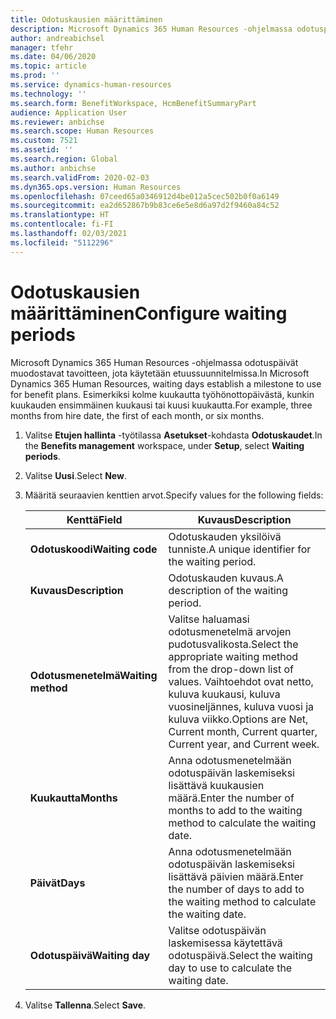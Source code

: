 ```yaml
---
title: Odotuskausien määrittäminen
description: Microsoft Dynamics 365 Human Resources -ohjelmassa odotuspäivät muodostavat tavoitteen, jota käytetään etuussuunnitelmissa.
author: andreabichsel
manager: tfehr
ms.date: 04/06/2020
ms.topic: article
ms.prod: ''
ms.service: dynamics-human-resources
ms.technology: ''
ms.search.form: BenefitWorkspace, HcmBenefitSummaryPart
audience: Application User
ms.reviewer: anbichse
ms.search.scope: Human Resources
ms.custom: 7521
ms.assetid: ''
ms.search.region: Global
ms.author: anbichse
ms.search.validFrom: 2020-02-03
ms.dyn365.ops.version: Human Resources
ms.openlocfilehash: 07ceed65a0346912d4be012a5cec502b0f0a6149
ms.sourcegitcommit: ea2d652867b9b83ce6e5e8d6a97d2f9460a84c52
ms.translationtype: HT
ms.contentlocale: fi-FI
ms.lasthandoff: 02/03/2021
ms.locfileid: "5112296"
---
```

# <a name="configure-waiting-periods"></a><span data-ttu-id="5c62c-103">Odotuskausien määrittäminen</span><span class="sxs-lookup"><span data-stu-id="5c62c-103">Configure waiting periods</span></span>

<span data-ttu-id="5c62c-104">Microsoft Dynamics 365 Human Resources -ohjelmassa odotuspäivät muodostavat tavoitteen, jota käytetään etuussuunnitelmissa.</span><span class="sxs-lookup"><span data-stu-id="5c62c-104">In Microsoft Dynamics 365 Human Resources, waiting days establish a milestone to use for benefit plans.</span></span> <span data-ttu-id="5c62c-105">Esimerkiksi kolme kuukautta työhönottopäivästä, kunkin kuukauden ensimmäinen kuukausi tai kuusi kuukautta.</span><span class="sxs-lookup"><span data-stu-id="5c62c-105">For example, three months from hire date, the first of each month, or six months.</span></span>   

1. <span data-ttu-id="5c62c-106">Valitse **Etujen hallinta** -työtilassa **Asetukset**-kohdasta **Odotuskaudet**.</span><span class="sxs-lookup"><span data-stu-id="5c62c-106">In the **Benefits management** workspace, under **Setup**, select **Waiting periods**.</span></span>

2. <span data-ttu-id="5c62c-107">Valitse **Uusi**.</span><span class="sxs-lookup"><span data-stu-id="5c62c-107">Select **New**.</span></span>

3. <span data-ttu-id="5c62c-108">Määritä seuraavien kenttien arvot.</span><span class="sxs-lookup"><span data-stu-id="5c62c-108">Specify values for the following fields:</span></span>

   | <span data-ttu-id="5c62c-109">Kenttä</span><span class="sxs-lookup"><span data-stu-id="5c62c-109">Field</span></span> | <span data-ttu-id="5c62c-110">Kuvaus</span><span class="sxs-lookup"><span data-stu-id="5c62c-110">Description</span></span> |
   | --- | --- |
   | <span data-ttu-id="5c62c-111">**Odotuskoodi**</span><span class="sxs-lookup"><span data-stu-id="5c62c-111">**Waiting code**</span></span> | <span data-ttu-id="5c62c-112">Odotuskauden yksilöivä tunniste.</span><span class="sxs-lookup"><span data-stu-id="5c62c-112">A unique identifier for the waiting period.</span></span> |
   | <span data-ttu-id="5c62c-113">**Kuvaus**</span><span class="sxs-lookup"><span data-stu-id="5c62c-113">**Description**</span></span> | <span data-ttu-id="5c62c-114">Odotuskauden kuvaus.</span><span class="sxs-lookup"><span data-stu-id="5c62c-114">A description of the waiting period.</span></span> |
   | <span data-ttu-id="5c62c-115">**Odotusmenetelmä**</span><span class="sxs-lookup"><span data-stu-id="5c62c-115">**Waiting method**</span></span> | <span data-ttu-id="5c62c-116">Valitse haluamasi odotusmenetelmä arvojen pudotusvalikosta.</span><span class="sxs-lookup"><span data-stu-id="5c62c-116">Select the appropriate waiting method from the drop-down list of values.</span></span> <span data-ttu-id="5c62c-117">Vaihtoehdot ovat netto, kuluva kuukausi, kuluva vuosineljännes, kuluva vuosi ja kuluva viikko.</span><span class="sxs-lookup"><span data-stu-id="5c62c-117">Options are Net, Current month, Current quarter, Current year, and Current week.</span></span> |
   | <span data-ttu-id="5c62c-118">**Kuukautta**</span><span class="sxs-lookup"><span data-stu-id="5c62c-118">**Months**</span></span> | <span data-ttu-id="5c62c-119">Anna odotusmenetelmään odotuspäivän laskemiseksi lisättävä kuukausien määrä.</span><span class="sxs-lookup"><span data-stu-id="5c62c-119">Enter the number of months to add to the waiting method to calculate the waiting date.</span></span> |
   | <span data-ttu-id="5c62c-120">**Päivät**</span><span class="sxs-lookup"><span data-stu-id="5c62c-120">**Days**</span></span> | <span data-ttu-id="5c62c-121">Anna odotusmenetelmään odotuspäivän laskemiseksi lisättävä päivien määrä.</span><span class="sxs-lookup"><span data-stu-id="5c62c-121">Enter the number of days to add to the waiting method to calculate the waiting date.</span></span> |
   | <span data-ttu-id="5c62c-122">**Odotuspäivä**</span><span class="sxs-lookup"><span data-stu-id="5c62c-122">**Waiting day**</span></span> | <span data-ttu-id="5c62c-123">Valitse odotuspäivän laskemisessa käytettävä odotuspäivä.</span><span class="sxs-lookup"><span data-stu-id="5c62c-123">Select the waiting day to use to calculate the waiting date.</span></span> |

4. <span data-ttu-id="5c62c-124">Valitse **Tallenna**.</span><span class="sxs-lookup"><span data-stu-id="5c62c-124">Select **Save**.</span></span>
